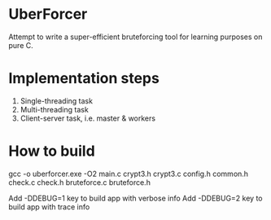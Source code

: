 # UberForcer

Attempt to write a super-efficient bruteforcing tool for learning purposes on pure C.

# Implementation steps

1. Single-threading task
2. Multi-threading task
3. Client-server task, i.e. master & workers

# How to build

gcc -o uberforcer.exe -O2 main.c crypt3.h crypt3.c config.h common.h check.c check.h bruteforce.c bruteforce.h

Add -DDEBUG=1 key to build app with verbose info
Add -DDEBUG=2 key to build app with trace info